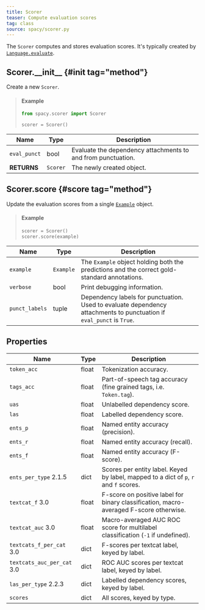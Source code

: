 ```yaml
---
title: Scorer
teaser: Compute evaluation scores
tag: class
source: spacy/scorer.py
---
```


The `Scorer` computes and stores evaluation scores. It's typically created by
[`Language.evaluate`](/api/language#evaluate).

## Scorer.\_\_init\_\_ {#init tag="method"}

Create a new `Scorer`.

> #### Example
>
> ```python
> from spacy.scorer import Scorer
>
> scorer = Scorer()
> ```

| Name         | Type     | Description                                                  |
| ------------ | -------- | ------------------------------------------------------------ |
| `eval_punct` | bool     | Evaluate the dependency attachments to and from punctuation. |
| **RETURNS**  | `Scorer` | The newly created object.                                    |

## Scorer.score {#score tag="method"}

Update the evaluation scores from a single [`Example`](/api/example) object.

> #### Example
>
> ```python
> scorer = Scorer()
> scorer.score(example)
> ```

| Name           | Type      | Description                                                                                                          |
| -------------- | --------- | -------------------------------------------------------------------------------------------------------------------- |
| `example`      | `Example` | The `Example` object holding both the predictions and the correct gold-standard annotations.                         |
| `verbose`      | bool      | Print debugging information.                                                                                         |
| `punct_labels` | tuple     | Dependency labels for punctuation. Used to evaluate dependency attachments to punctuation if `eval_punct` is `True`. |

## Properties

| Name                                                | Type  | Description                                                                            |
| --------------------------------------------------- | ----- | -------------------------------------------------------------------------------------- |
| `token_acc`                                         | float | Tokenization accuracy.                                                                 |
| `tags_acc`                                          | float | Part-of-speech tag accuracy (fine grained tags, i.e. `Token.tag`).                     |
| `uas`                                               | float | Unlabelled dependency score.                                                           |
| `las`                                               | float | Labelled dependency score.                                                             |
| `ents_p`                                            | float | Named entity accuracy (precision).                                                     |
| `ents_r`                                            | float | Named entity accuracy (recall).                                                        |
| `ents_f`                                            | float | Named entity accuracy (F-score).                                                       |
| `ents_per_type` <Tag variant="new">2.1.5</Tag>      | dict  | Scores per entity label. Keyed by label, mapped to a dict of `p`, `r` and `f` scores.  |
| `textcat_f` <Tag variant="new">3.0</Tag>            | float | F-score on positive label for binary classification, macro-averaged F-score otherwise. |
| `textcat_auc` <Tag variant="new">3.0</Tag>          | float | Macro-averaged AUC ROC score for multilabel classification (`-1` if undefined).        |
| `textcats_f_per_cat` <Tag variant="new">3.0</Tag>   | dict  | F-scores per textcat label, keyed by label.                                            |
| `textcats_auc_per_cat` <Tag variant="new">3.0</Tag> | dict  | ROC AUC scores per textcat label, keyed by label.                                      |
| `las_per_type` <Tag variant="new">2.2.3</Tag>       | dict  | Labelled dependency scores, keyed by label.                                            |
| `scores`                                            | dict  | All scores, keyed by type.                                                             |
